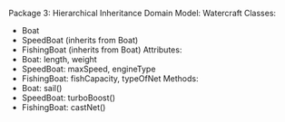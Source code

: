 Package 3: Hierarchical Inheritance
Domain Model: Watercraft
Classes:

- Boat
- SpeedBoat (inherits from Boat)
- FishingBoat (inherits from Boat)
  Attributes:
- Boat: length, weight
- SpeedBoat: maxSpeed, engineType
- FishingBoat: fishCapacity, typeOfNet
  Methods:
- Boat: sail()
- SpeedBoat: turboBoost()
- FishingBoat: castNet()
